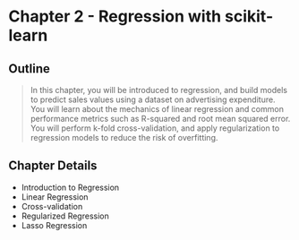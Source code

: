 # Chapter 2 - Regression with scikit-learn

## Outline

> In this chapter, you will be introduced to regression, and build models to predict sales values using a dataset on advertising expenditure. You will learn about the mechanics of linear regression and common performance metrics such as R-squared and root mean squared error. You will perform k-fold cross-validation, and apply regularization to regression models to reduce the risk of overfitting.

## Chapter Details

* Introduction to Regression
* Linear Regression
* Cross-validation
* Regularized Regression
* Lasso Regression
